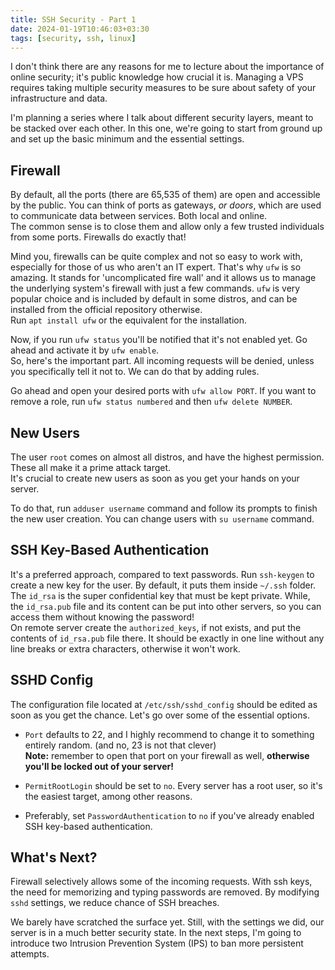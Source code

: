 ```yaml
---
title: SSH Security - Part 1
date: 2024-01-19T10:46:03+03:30
tags: [security, ssh, linux]
---
```


I don't think there are any reasons for me to lecture about the importance of online security; it's public knowledge how
crucial it is. Managing a VPS requires taking multiple security measures to be sure about safety of your infrastructure
and data.  

I'm planning a series where I talk about different security layers, meant to be stacked over each other. In this one, 
we're going to start from ground up and set up the basic minimum and the essential settings.

## Firewall

By default, all the ports (there are 65,535 of them) are open and accessible by the public. You can think of ports as
gateways, _or doors_, which are used to communicate data between services. Both local and online.  
The common sense is to close them and allow only a few trusted individuals from some ports. Firewalls do exactly
that!

Mind you, firewalls can be quite complex and not so easy to work with, especially for those of us who aren't an IT
expert. That's why `ufw` is so amazing. It stands for 'uncomplicated fire wall' and it allows us to manage the underlying
system's firewall with just a few commands. `ufw` is very popular choice and is included by default in some distros,
and can be installed from the official repository otherwise.  
Run `apt install ufw` or the equivalent for the installation.

Now, if you run `ufw status` you'll be notified that it's not enabled yet. Go ahead and activate it by `ufw enable`.  
So, here's the important part. All incoming requests will be denied, unless you specifically tell it not to. We can
do that by adding rules.  

Go ahead and open your desired ports with `ufw allow PORT`. If you want to remove a role, run `ufw status numbered` and
then `ufw delete NUMBER`.

## New Users

The user `root` comes on almost all distros, and have the highest permission. These all make it a prime attack target.  
It's crucial to create new users as soon as you get your hands on your server.  

To do that, run `adduser username` command and follow its prompts to finish the new user creation. You can change users
with `su username` command.

## SSH Key-Based Authentication

It's a preferred approach, compared to text passwords. Run `ssh-keygen` to create a new key for the user. By default,
it puts them inside `~/.ssh` folder. The `id_rsa` is the super confidential key that must be kept private. While, the
`id_rsa.pub` file and its content can be put into other servers, so you can access them without knowing the password!  
On remote server create the `authorized_keys`, if not exists, and put the contents of `id_rsa.pub` file there. It should
be exactly in one line without any line breaks or extra characters, otherwise it won't work.


## SSHD Config

The configuration file located at `/etc/ssh/sshd_config` should be edited as soon as you get the chance. Let's go over
some of the essential options.  

- `Port` defaults to 22, and I highly recommend to change it to something entirely random. (and no, 23 is not that
clever)  
**Note:** remember to open that port on your firewall as well, **otherwise you'll be locked out of your server!**  

- `PermitRootLogin` should be set to `no`. Every server has a root user, so it's the easiest target, among other reasons.  

- Preferably, set `PasswordAuthentication` to `no` if you've already enabled SSH key-based authentication.  

## What's Next?

Firewall selectively allows some of the incoming requests. With ssh keys, the need for memorizing and typing passwords
are removed. By modifying `sshd` settings, we reduce chance of SSH breaches.

We barely have scratched the surface yet. Still, with the settings we did, our server is in a much better security state. 
In the next steps, I'm going to introduce two Intrusion Prevention System (IPS) to ban more persistent attempts.